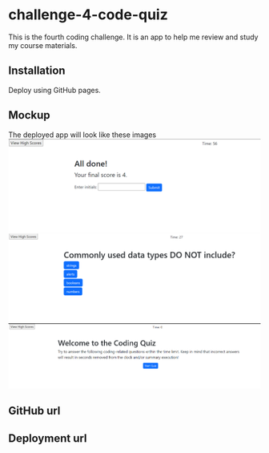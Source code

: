 # challenge-4-code-quiz

This is the fourth coding challenge. It is an app to help me review and study my course materials.

## Installation

Deploy using GitHub pages.

## Mockup

The deployed app will look like these images
![image](.\assets\Images\2022-10-11_23-04-53.png)
![image](.\assets\Images\2022-10-11_23-04-31.png)
![image](.\assets\Images\2022-10-11_23-04-17.png)

## GitHub url

## Deployment url
